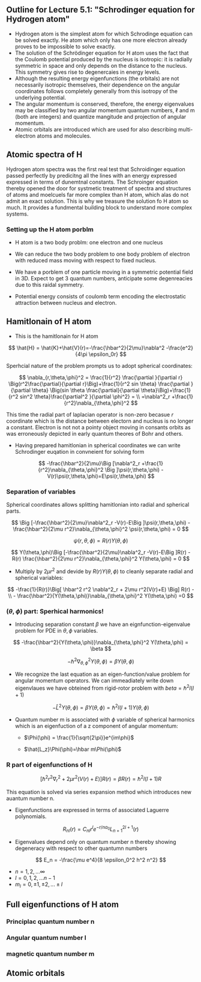 ## Outline for Lecture 5.1:  "Schrodinger equation for Hydrogen atom"

- Hydrogen atom is the simplest atom for which Schrodinge equation can be solved exactly. He atom which only has one more electron already proves to be impossible to solve exactly. 
- The solution of the Schrödinger equation for H atom uses the fact that the Coulomb potential produced by the nucleus is isotropic: it is radially symmetric in space and only depends on the distance to the nucleus. This symmetry gives rise to degenercaies in energy levels. 
- Although the resulting energy eigenfunctions (the orbitals) are not necessarily isotropic themselves, their dependence on the angular coordinates follows completely generally from this isotropy of the underlying potential.
- The angular momentum is conserved, therefore, the energy eigenvalues may be classified by two angular momentum quantum numbers, ℓ and m (both are integers) and quantize mangitude and projection of angular momentum. 
- Atomic orbitals are introduced which are used for also describing multi-electron atoms and molecules. 



## Atomic spectra of H

Hydrogen atom spectra was the first real test that Schroidinger equation passed perfectly by predicitng all the lines with an energy expressed expressed in terms of dunemtnal constants. The Schroinger equation thereby opened the door for systmetic treatment of spectra and structures of atoms and moelcuels far more complex than H atom, which alas do not admit an exact solution. This is why we treasure the solution fo H atom so much. It provides a fundmental building block to understand more complex systems.



### Setting  up the H atom porblm



- H atom is a two body problm: one electron and one nucleus

- We can reduce the two body problem to one body problem of electron with reduced mass moving with respect to fixed nucleus. 

- We have a porblem of one particle moving in a symmetric potential field in 3D. Expect to get 3 quantum numbers, anticipate some degenreacies due to this raidal symmetry. 

- Potential energy consists of coulomb term encoding the electrostatic attraction between nucleus and electron.  

  

## Hamitlonain of H atom

- This is the hamitlonain for H atom


$$
\hat{H} = \hat{K}+\hat{V}(r)=-\frac{\hbar^2}{2\mu}\nabla^2 -\frac{e^2}{4\pi \epsilon_0r}
$$



Sperhcial nature of the problem prompts us to adopt spherical coordinates:

$$
  \nabla_{r,\theta,\phi}^2 = \frac{1}{r^2} \frac{\partial }{\partial r} \Big(r^2\frac{\partial}{\partial r}\Big)+\frac{1}{r^2 sin \theta} \frac{\partial }{\partial \theta} \Big(sin \theta \frac{\partial}{\partial \theta}\Big)+\frac{1}{r^2 sin^2 \theta}\frac{\partial^2 }{\partial \phi^2} = \\ =\nabla^2_r +\frac{1}{r^2}\nabla_{\theta,\phi}^2
$$



This time the radial part of laplacian operator is non-zero becasue $r$ coordinate which is the distance between electorn and nucleus is no longer a constant. Electron is not not a pointy object moving in consants orbits as was erroneously depicted in early quantum theores of Bohr and others. 

- Having prepared hamitlonian in spherical coordinates we can write Schrodinger euqation in convneient for solving form

  

$$
-\frac{\hbar^2}{2\mu}\Big [\nabla^2_r +\frac{1}{r^2}\nabla_{\theta,\phi}^2 \Big ]\psi(r,\theta,\phi) -V(r)\psi(r,\theta,\phi)=E\psi(r,\theta,\phi)
$$



### Separation of variables

Spherical coordinates allows splitting hamitlonian into radial and spherical parts.


$$
\Big [-\frac{\hbar^2}{2\mu}\nabla^2_r -V(r)-E\Big ]\psi(r,\theta,\phi) -\frac{\hbar^2}{2\mu r^2}\nabla_{\theta,\phi}^2 \psi(r,\theta,\phi) = 0
$$




$$
\psi(r,\theta,\phi) =R(r)Y(\theta,\phi)
$$




$$
Y(\theta,\phi)\Big [-\frac{\hbar^2}{2\mu}\nabla^2_r -V(r)-E\Big ]R(r) - R(r) \frac{\hbar^2}{2\mu r^2}\nabla_{\theta,\phi}^2 Y(\theta,\phi) = 0
$$

- Multiply by $2\mu r^2$ and devide by $R(r)Y(\theta,\phi)$ to cleanly separate radial and spherical variables:

  

$$
-\frac{1}{R(r)}\Big[ \hbar^2 r^2 \nabla^2_r + 2\mu r^2(V(r)+E)  \Big] R(r) - \\ - \frac{\hbar^2}{Y(\theta,\phi)}\nabla_{\theta,\phi}^2 Y(\theta,\phi) =0
$$



### $(\theta,\phi)$ part:  Sperhical harmonics!

- Introducing separation constant $\beta$ we have an eignfunction-eigenvalue problem for PDE in $\theta,\phi$ variables.

$$
-\frac{\hbar^2}{Y(\theta,\phi)}\nabla_{\theta,\phi}^2 Y(\theta,\phi) = \beta
$$


$$
-\hbar^2\nabla_{\theta,\phi}^2 Y(\theta,\phi) = \beta Y(\theta,\phi)
$$

- We recognize the last equation as an eigen-function/value problem for angular momentum operators. We can immeadiately write down eigenvlaues we have obteined from rigid-rotor problem with $beta=\hbar^2 l(l+1)$

  

$$
-\hat{L}^2 Y(\theta,\phi) = \beta Y(\theta,\phi) = \hbar^2 l(l+1)Y(\theta,\phi)
$$



- Quantum number m is associated with $\phi$ variable of spherical harmonics which is an eigenfuction of a z component of angular momentum:

  

  - $\Phi(\phi) = \frac{1}{\sqrt{2\pi}}e^{im\phi}$

    

  - $\hat{L_z}\Phi(\phi)=\hbar m\Phi(\phi)$

    

### R part of eigenfunctions of H


$$
\Big[ \hbar^2 r^2 \nabla^2_r + 2\mu r^2(V(r)+E)  \Big] R(r) =\beta R(r) = \hbar^2 l(l+1)R
$$

This equation is solved via series expansion method which introduces new auantum number n.

- Eigenfunctions are expressed in terms of associated Laguerre polynomials. 

  

$$
R_{nl}(r)= C_{nl} r^l e^{-r/na_0} L^{2l+1}_{n+1}(r)
$$



- Eigenvalues depend only on quantum number n thereby showing degeneracy with respect to other quantumn numbers

$$
E_n = -\frac{\mu e^4}{8 \epsilon_0^2 h^2 n^2}
$$

- $n=1,2,... \infty$
- $l=0,1,2,...n-1$
- $m_l =0,\pm1, \pm2,...\pm l$



## Full eigenfunctions of H atom



### Principlac quantum number n



### Angular quantum number l 



### magnetic quantum number m 





## Atomic orbitals



